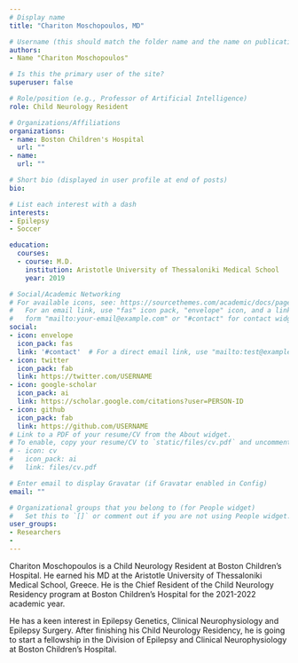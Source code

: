 ```yaml
---
# Display name
title: "Chariton Moschopoulos, MD"

# Username (this should match the folder name and the name on publications)
authors:
- Name "Chariton Moschopoulos"

# Is this the primary user of the site?
superuser: false

# Role/position (e.g., Professor of Artificial Intelligence)
role: Child Neurology Resident

# Organizations/Affiliations
organizations:
- name: Boston Children's Hospital 
  url: ""
- name: 
  url: ""

# Short bio (displayed in user profile at end of posts)
bio: 

# List each interest with a dash
interests:
- Epilepsy
- Soccer

education:
  courses:
  - course: M.D. 
    institution: Aristotle University of Thessaloniki Medical School
    year: 2019

# Social/Academic Networking
# For available icons, see: https://sourcethemes.com/academic/docs/page-builder/#icons
#   For an email link, use "fas" icon pack, "envelope" icon, and a link in the
#   form "mailto:your-email@example.com" or "#contact" for contact widget.
social:
- icon: envelope
  icon_pack: fas
  link: '#contact'  # For a direct email link, use "mailto:test@example.org".
- icon: twitter
  icon_pack: fab
  link: https://twitter.com/USERNAME
- icon: google-scholar
  icon_pack: ai
  link: https://scholar.google.com/citations?user=PERSON-ID
- icon: github
  icon_pack: fab
  link: https://github.com/USERNAME
# Link to a PDF of your resume/CV from the About widget.
# To enable, copy your resume/CV to `static/files/cv.pdf` and uncomment the lines below.
# - icon: cv
#   icon_pack: ai
#   link: files/cv.pdf

# Enter email to display Gravatar (if Gravatar enabled in Config)
email: ""

# Organizational groups that you belong to (for People widget)
#   Set this to `[]` or comment out if you are not using People widget.
user_groups:
- Researchers
- 
---
```


Chariton Moschopoulos is a Child Neurology Resident at Boston Children’s Hospital.  He earned his MD at the Aristotle University of Thessaloniki Medical School, Greece. He is the Chief Resident of the Child Neurology Residency program at Boston Children’s Hospital for the 2021-2022 academic year.
 
He has a keen interest in Epilepsy Genetics, Clinical Neurophysiology and Epilepsy Surgery. After finishing his Child Neurology Residency, he is going to start a fellowship in the Division of Epilepsy and Clinical Neurophysiology at Boston Children’s Hospital.
